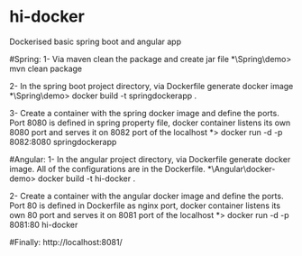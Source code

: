 # hi-docker
Dockerised basic spring boot and angular app

#Spring:
1- Via maven clean the package and create jar file
*\Spring\demo> mvn clean package

2- In the spring boot project directory, via Dockerfile generate docker image 
*\Spring\demo> docker build -t springdockerapp .

3- Create a container with the spring docker image and define the ports. Port 8080 is defined in spring property file, docker container listens its own 8080 port and serves it on 8082 port of the localhost
*> docker run -d -p 8082:8080 springdockerapp

#Angular:
1- In the angular project directory, via Dockerfile generate docker image. All of the configurations are in the Dockerfile.
*\Angular\docker-demo> docker build -t hi-docker .

2- Create a container with the angular docker image and define the ports. Port 80 is defined in Dockerfile as nginx port, docker container listens its own 80 port and serves it on 8081 port of the localhost
*> docker run -d -p 8081:80 hi-docker

#Finally:
http://localhost:8081/
